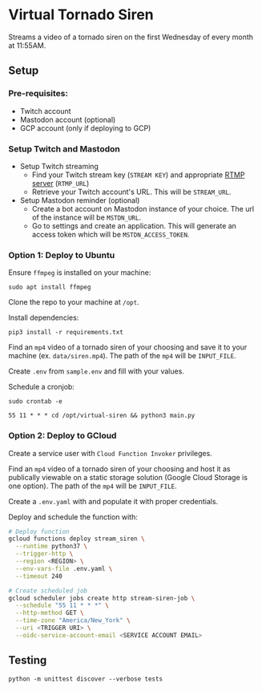 # Virtual Tornado Siren

Streams a video of a tornado siren on the first Wednesday of every month at
11:55AM.

## Setup

### Pre-requisites:
  - Twitch account
  - Mastodon account (optional)
  - GCP account (only if deploying to GCP)

### Setup Twitch and Mastodon
  - Setup Twitch streaming
    - Find your Twitch stream key (`STREAM KEY`) and appropriate [RTMP
      server](https://stream.twitch.tv/ingests/) (`RTMP_URL`)
    - Retrieve your Twitch account's URL. This will be `STREAM_URL`.
  - Setup Mastodon reminder (optional)
    - Create a bot account on Mastodon instance of your choice. The url of the
      instance will be `MSTDN_URL`.
    - Go to settings and create an application. This will generate an access
      token which will be `MSTDN_ACCESS_TOKEN`.

### Option 1: Deploy to Ubuntu

Ensure `ffmpeg` is installed on your machine:

```
sudo apt install ffmpeg
```

Clone the repo to your machine at `/opt`.

Install dependencies:

```
pip3 install -r requirements.txt
```

Find an `mp4` video of a tornado siren of your choosing and save it to your
machine (ex. `data/siren.mp4`). The path of the `mp4` will be `INPUT_FILE`.

Create `.env` from `sample.env` and fill with your values.

Schedule a cronjob:

```
sudo crontab -e
```

```
55 11 * * * cd /opt/virtual-siren && python3 main.py
```

### Option 2: Deploy to GCloud

Create a service user with `Cloud Function Invoker` privileges.

Find an `mp4` video of a tornado siren of your choosing and host it as
publically viewable on a static storage solution (Google Cloud Storage is one
option). The path of the `mp4` will be `INPUT_FILE`.

Create a `.env.yaml` with and populate it with proper credentials.

Deploy and schedule the function with:

```bash
# Deploy function
gcloud functions deploy stream_siren \
  --runtime python37 \
  --trigger-http \
  --region <REGION> \
  --env-vars-file .env.yaml \
  --timeout 240

# Create scheduled job
gcloud scheduler jobs create http stream-siren-job \
  --schedule "55 11 * * *" \
  --http-method GET \
  --time-zone "America/New_York" \
  --uri <TRIGGER URI> \
  --oidc-service-account-email <SERVICE ACCOUNT EMAIL>
```

## Testing

```
python -m unittest discover --verbose tests
```
